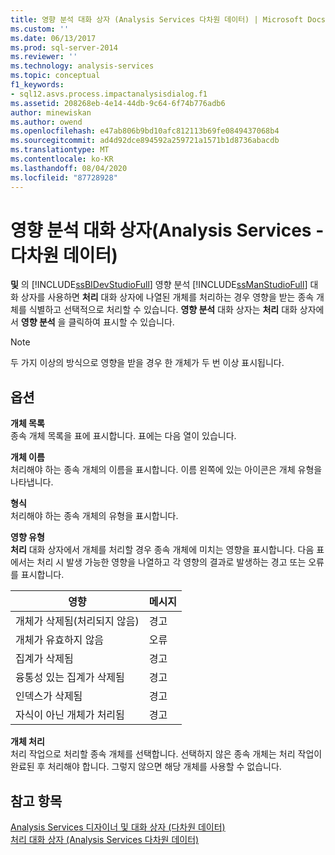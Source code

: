 ```yaml
---
title: 영향 분석 대화 상자 (Analysis Services 다차원 데이터) | Microsoft Docs
ms.custom: ''
ms.date: 06/13/2017
ms.prod: sql-server-2014
ms.reviewer: ''
ms.technology: analysis-services
ms.topic: conceptual
f1_keywords:
- sql12.asvs.process.impactanalysisdialog.f1
ms.assetid: 208268eb-4e14-44db-9c64-6f74b776adb6
author: minewiskan
ms.author: owend
ms.openlocfilehash: e47ab806b9bd10afc812113b69fe0849437068b4
ms.sourcegitcommit: ad4d92dce894592a259721a1571b1d8736abacdb
ms.translationtype: MT
ms.contentlocale: ko-KR
ms.lasthandoff: 08/04/2020
ms.locfileid: "87728928"
---
```

# <a name="impact-analysis-dialog-box-analysis-services---multidimensional-data"></a>영향 분석 대화 상자(Analysis Services - 다차원 데이터)
  **및** 의 [!INCLUDE[ssBIDevStudioFull](../includes/ssbidevstudiofull-md.md)] 영향 분석 [!INCLUDE[ssManStudioFull](../includes/ssmanstudiofull-md.md)] 대화 상자를 사용하면 **처리** 대화 상자에 나열된 개체를 처리하는 경우 영향을 받는 종속 개체를 식별하고 선택적으로 처리할 수 있습니다. **영향 분석** 대화 상자는 **처리** 대화 상자에서 **영향 분석** 을 클릭하여 표시할 수 있습니다.  
  
> [!NOTE]  
>  두 가지 이상의 방식으로 영향을 받을 경우 한 개체가 두 번 이상 표시됩니다.  
  
## <a name="options"></a>옵션  
 **개체 목록**  
 종속 개체 목록을 표에 표시합니다. 표에는 다음 열이 있습니다.  
  
 **개체 이름**  
 처리해야 하는 종속 개체의 이름을 표시합니다. 이름 왼쪽에 있는 아이콘은 개체 유형을 나타냅니다.  
  
 **형식**  
 처리해야 하는 종속 개체의 유형을 표시합니다.  
  
 **영향 유형**  
 **처리** 대화 상자에서 개체를 처리할 경우 종속 개체에 미치는 영향을 표시합니다. 다음 표에서는 처리 시 발생 가능한 영향을 나열하고 각 영향의 결과로 발생하는 경고 또는 오류를 표시합니다.  
  
|영향|메시지|  
|------------|-------------|  
|개체가 삭제됨(처리되지 않음)|경고|  
|개체가 유효하지 않음|오류|  
|집계가 삭제됨|경고|  
|융통성 있는 집계가 삭제됨|경고|  
|인덱스가 삭제됨|경고|  
|자식이 아닌 개체가 처리됨|경고|  
  
 **개체 처리**  
 처리 작업으로 처리할 종속 개체를 선택합니다. 선택하지 않은 종속 개체는 처리 작업이 완료된 후 처리해야 합니다. 그렇지 않으면 해당 개체를 사용할 수 없습니다.  
  
## <a name="see-also"></a>참고 항목  
 [Analysis Services 디자이너 및 대화 상자 &#40;다차원 데이터&#41;](analysis-services-designers-and-dialog-boxes-multidimensional-data.md)   
 [처리 대화 상자 &#40;Analysis Services 다차원 데이터&#41;](process-dialog-box-analysis-services-multidimensional-data.md)  
  
  
